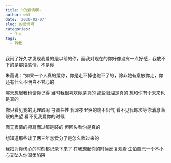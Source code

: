 ```yaml
---
title: ™的爱情啊~
author: whl
date: '2020-02-07'
slug: 的爱情啊
categories:
  - 个人
tags:
  - 转载
---
```

我闹了好久才发现我爱的是以前的你，而我对现在的你好像没有一点好感，我放不下的是那段感情，不是你

朱茵说：“如果一个人真的爱你，你是走不掉也跑不了的，除非她有意放你走，你还有什么不明白不甘心的

哪天想起我也请你记得  当时我很喜欢你是真的  那些眼泪是真的  想和你有个未来也是真的

你只看见我的无理取闹 刁蛮任性 我深夜里哭的喘不出气 看不见我每次等你消息满眼的失望 看不见我爱你的时候

面无表情的擦肩而过都是装的  但回头看你是真的

想知道那些谈了两三年恋爱分了是怎么熬过来的

我把为你伤心的时刻都记录下来了 在我想起你的时候反复观看 生怕自己一个不小心又坠入你温柔陷阱
